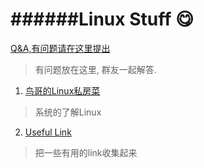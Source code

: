 ######Linux Stuff :yum: 
=====
[Q&A,有问题请在这里提出](https://github.com/YixuanBurnett/LinuxStuff/issues)
>有问题放在这里, 群友一起解答.

1. [鸟哥的Linux私房菜](http://linux.vbird.org/aboutmysite.php)  
>系统的了解Linux  

2. [Useful Link](./Useful_Link.md )  
>把一些有用的link收集起来
